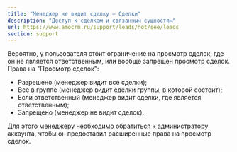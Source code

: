 ```yaml
---
title: "Менеджер не видит сделку — Сделки"
description: "Доступ к сделкам и связанным сущностям"
url: https://www.amocrm.ru/support/leads/not/see/leads
section: support
---
```


Вероятно, у пользователя стоит ограничение на просмотр сделок, где он не является ответственным, или вообще запрещен просмотр сделок. Права на "Просмотр сделок":

- Разрешено (менеджер видит все сделки);
- Все в группе (менеджер видит сделки группы, в которой состоит);
- Если ответственный (менеджер видит сделки, где является ответственным);
- Запрещено (менеджер не видит сделок).

Для этого менеджеру необходимо обратиться к администратору аккаунта, чтобы он предоставил расширенные права на просмотр сделок.
